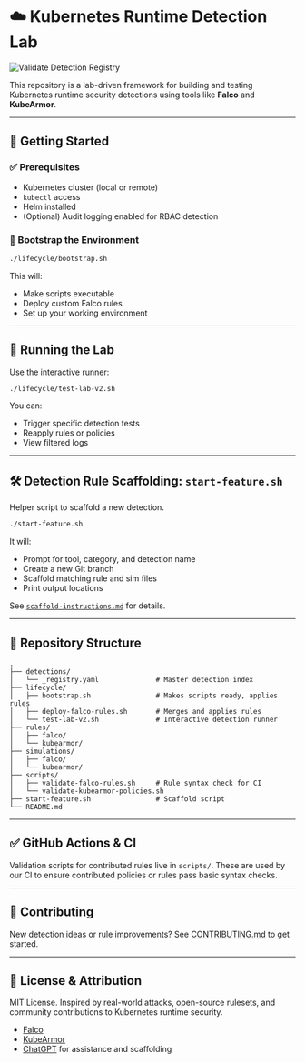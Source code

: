 # ☁️ Kubernetes Runtime Detection Lab

![Validate Detection Registry](https://github.com/sf-matt/cloud-runtime-detection-lab/actions/workflows/validate.yml/badge.svg)

This repository is a lab-driven framework for building and testing Kubernetes runtime security detections using tools like **Falco** and **KubeArmor**.

---

## 🚀 Getting Started

### ✅ Prerequisites
- Kubernetes cluster (local or remote)
- `kubectl` access
- Helm installed
- (Optional) Audit logging enabled for RBAC detection

### 🧰 Bootstrap the Environment
```bash
./lifecycle/bootstrap.sh
```
This will:
- Make scripts executable
- Deploy custom Falco rules
- Set up your working environment

---

## 🧪 Running the Lab

Use the interactive runner:

```bash
./lifecycle/test-lab-v2.sh
```

You can:
- Trigger specific detection tests
- Reapply rules or policies
- View filtered logs

---

## 🛠️ Detection Rule Scaffolding: `start-feature.sh`

Helper script to scaffold a new detection.

```bash
./start-feature.sh
```

It will:
- Prompt for tool, category, and detection name
- Create a new Git branch
- Scaffold matching rule and sim files
- Print output locations

See [`scaffold-instructions.md`](./scaffold-instructions.md) for details.

---

## 📁 Repository Structure

```
.
├── detections/
│   └── _registry.yaml              # Master detection index
├── lifecycle/
│   ├── bootstrap.sh                # Makes scripts ready, applies rules
│   ├── deploy-falco-rules.sh       # Merges and applies rules
│   └── test-lab-v2.sh              # Interactive detection runner
├── rules/
│   ├── falco/
│   └── kubearmor/
├── simulations/
│   ├── falco/
│   └── kubearmor/
├── scripts/
│   ├── validate-falco-rules.sh     # Rule syntax check for CI
│   └── validate-kubearmor-policies.sh
├── start-feature.sh                # Scaffold script
└── README.md
```

---

## ✅ GitHub Actions & CI

Validation scripts for contributed rules live in `scripts/`. These are used by our CI to ensure contributed policies or rules pass basic syntax checks.

---

## 🤝 Contributing

New detection ideas or rule improvements? See [CONTRIBUTING.md](./CONTRIBUTING.md) to get started.

---

## 💬 License & Attribution

MIT License. Inspired by real-world attacks, open-source rulesets, and community contributions to Kubernetes runtime security.

- [Falco](https://falco.org/)
- [KubeArmor](https://github.com/kubearmor/KubeArmor)
- [ChatGPT](https://openai.com/chatgpt) for assistance and scaffolding